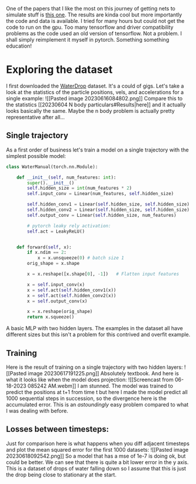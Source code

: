 One of the papers that I like the most on this journey of getting nets to simulate stuff is [this one](https://sites.google.com/view/learning-to-simulate/home?authuser=0). The results are kinda cool but more importantly the code and data is available. I tried for many hours but could not get the code to run on the gpu. Too many tensorflow and driver compatibility problems as the code used an old version of tensorflow.
Not a problem. I shall simply reimplement it myself in pytorch. Something something education!

# Exploring the dataset
I first downloaded the [WaterDrop](https://sites.google.com/view/learning-to-simulate/home?authuser=0#h.p_AMiqgaqebAtR) dataset. It's a could of gigs. Let's take a look at the statistics of the particle positions, vels, and accelerations for a single example:
![[Pasted image 20230616084802.png]]
Compare this to the statistics [[20230604 N body particulars#Results|here]] and it actually looks basically the same. Maybe the n body problem is actually pretty representative after all...


## Single trajectory
As a first order of business let's train a model on a single trajectory with the simplest possible model:
```python
class WaterManual(torch.nn.Module):

    def __init__(self, num_features: int):
        super().__init__()
        self.hidden_size = int(num_features * 2)
        self.input_conv = Linear(num_features, self.hidden_size)

        self.hidden_conv1 = Linear(self.hidden_size, self.hidden_size)
        self.hidden_conv2 = Linear(self.hidden_size, self.hidden_size)
        self.output_conv = Linear(self.hidden_size, num_features) 

        # pytorch leaky rely activation:
        self.act = LeakyReLU()


    def forward(self, x):
        if x.ndim == 2:
            x = x.unsqueeze(0) # batch size 1
        orig_shape = x.shape

        x = x.reshape([x.shape[0], -1])   # Flatten input features

        x = self.input_conv(x)
        x = self.act(self.hidden_conv1(x))
        x = self.act(self.hidden_conv2(x))
        x = self.output_conv(x)

        x = x.reshape(orig_shape)
        return x.squeeze()
```
A basic MLP with two hidden layers. The examples in the dataset all have different sizes but this isn't a problem for this contrived and overfit example.

## Training
Here is the result of training on a single trajectory with two hidden layers:
![[Pasted image 20230617191225.png]]
Absolutely textbook.
And here is what it looks like when the model does projection:
![[Screencast from 06-18-2023 085242 AM.webm]]
I am stunned. The model was trained to predict the positions at t+1 from time t but here I made the model predict all 1000 sequential steps in succession, so the divergence here is the accumulated error. This is an _astoundingly_ easy problem compared to what I was dealing with before.

## Losses between timesteps:
Just for comparison here is what happens when you diff adjacent timesteps and plot the mean squared error for the first 1000 datasets:
![[Pasted image 20230618092542.png]]
So a model that has a mse of 1e-7 is doing ok, but could be better. We can see that there is quite a bit lower error in the y axis. This is a dataset of drops of water falling down so I assume that this is just the drop being close to stationary at the start.
